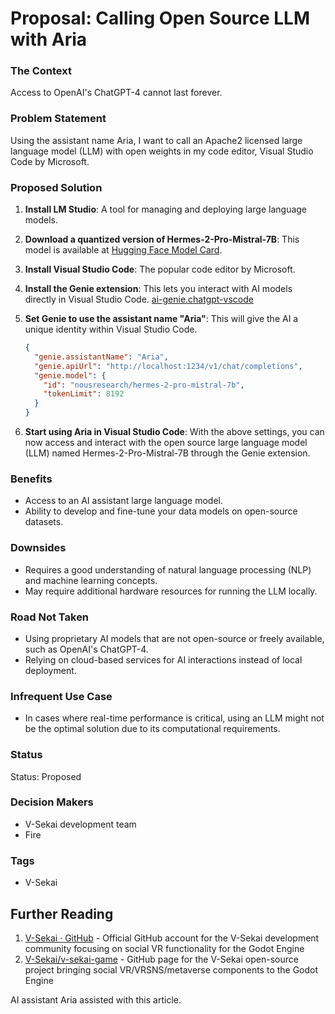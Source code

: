 # Proposal: Calling Open Source LLM with Aria

### The Context

Access to OpenAI's ChatGPT-4 cannot last forever.

### Problem Statement

Using the assistant name Aria, I want to call an Apache2 licensed large language model (LLM) with open weights in my code editor, Visual Studio Code by Microsoft.

### Proposed Solution

1. **Install LM Studio**: A tool for managing and deploying large language models.

2. **Download a quantized version of Hermes-2-Pro-Mistral-7B**: This model is available at [Hugging Face Model Card](https://huggingface.co/NousResearch/Hermes-2-Pro-Mistral-7B).

3. **Install Visual Studio Code**: The popular code editor by Microsoft.

4. **Install the Genie extension**: This lets you interact with AI models directly in Visual Studio Code. [ai-genie.chatgpt-vscode](https://marketplace.visualstudio.com/items?itemName=ai-genie.chatgpt-vscode)

5. **Set Genie to use the assistant name "Aria"**: This will give the AI a unique identity within Visual Studio Code.
   ```json
   {
     "genie.assistantName": "Aria",
     "genie.apiUrl": "http://localhost:1234/v1/chat/completions",
     "genie.model": {
       "id": "nousresearch/hermes-2-pro-mistral-7b",
       "tokenLimit": 8192
     }
   }
   ```
6. **Start using Aria in Visual Studio Code**: With the above settings, you can now access and interact with the open source large language model (LLM) named Hermes-2-Pro-Mistral-7B through the Genie extension.

### Benefits

- Access to an AI assistant large language model.
- Ability to develop and fine-tune your data models on open-source datasets.

### Downsides

- Requires a good understanding of natural language processing (NLP) and machine learning concepts.
- May require additional hardware resources for running the LLM locally.

### Road Not Taken

- Using proprietary AI models that are not open-source or freely available, such as OpenAI's ChatGPT-4.
- Relying on cloud-based services for AI interactions instead of local deployment.

### Infrequent Use Case

- In cases where real-time performance is critical, using an LLM might not be the optimal solution due to its computational requirements.

### Status

Status: Proposed <!-- Draft | Proposed | Rejected | Accepted | Deprecated | Superseded by -->

### Decision Makers

- V-Sekai development team
- Fire

### Tags

- V-Sekai

## Further Reading

1. [V-Sekai · GitHub](https://github.com/v-sekai) - Official GitHub account for the V-Sekai development community focusing on social VR functionality for the Godot Engine
2. [V-Sekai/v-sekai-game](https://github.com/v-sekai/v-sekai-game) - GitHub page for the V-Sekai open-source project bringing social VR/VRSNS/metaverse components to the Godot Engine

AI assistant Aria assisted with this article.
